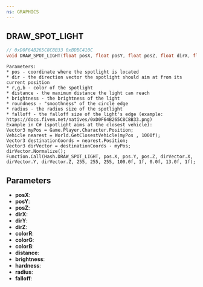 ```yaml
---
ns: GRAPHICS
---
```

## DRAW_SPOT_LIGHT

```c
// 0xD0F64B265C8C8B33 0xBDBC410C
void DRAW_SPOT_LIGHT(float posX, float posY, float posZ, float dirX, float dirY, float dirZ, int colorR, int colorG, int colorB, float distance, float brightness, float hardness, float radius, float falloff);
```

```
Parameters:  
* pos - coordinate where the spotlight is located  
* dir - the direction vector the spotlight should aim at from its current position  
* r,g,b - color of the spotlight  
* distance - the maximum distance the light can reach  
* brightness - the brightness of the light  
* roundness - "smoothness" of the circle edge  
* radius - the radius size of the spotlight  
* falloff - the falloff size of the light's edge (example: https://docs.fivem.net/natives/0xD0F64B265C8C8B33.png)  
Example in C# (spotlight aims at the closest vehicle):  
Vector3 myPos = Game.Player.Character.Position;  
Vehicle nearest = World.GetClosestVehicle(myPos , 1000f);  
Vector3 destinationCoords = nearest.Position;  
Vector3 dirVector = destinationCoords - myPos;  
dirVector.Normalize();  
Function.Call(Hash.DRAW_SPOT_LIGHT, pos.X, pos.Y, pos.Z, dirVector.X, dirVector.Y, dirVector.Z, 255, 255, 255, 100.0f, 1f, 0.0f, 13.0f, 1f);  
```

## Parameters
* **posX**: 
* **posY**: 
* **posZ**: 
* **dirX**: 
* **dirY**: 
* **dirZ**: 
* **colorR**: 
* **colorG**: 
* **colorB**: 
* **distance**: 
* **brightness**: 
* **hardness**: 
* **radius**: 
* **falloff**: 

